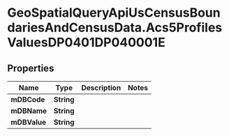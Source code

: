 # GeoSpatialQueryApiUsCensusBoundariesAndCensusData.Acs5ProfilesValuesDP0401DP040001E

## Properties

Name | Type | Description | Notes
------------ | ------------- | ------------- | -------------
**mDBCode** | **String** |  | 
**mDBName** | **String** |  | 
**mDBValue** | **String** |  | 


